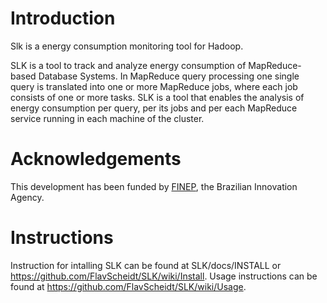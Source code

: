 Introduction
============

Slk is a energy consumption monitoring tool for Hadoop.

SLK is a tool to track and analyze energy consumption of MapReduce-based Database Systems. In MapReduce query processing one single query is translated into one or more MapReduce jobs, where each job consists of one or more tasks. SLK is a tool that enables the analysis of energy consumption per query, per its jobs and per each MapReduce service running in each machine of the cluster.

Acknowledgements
================

This development has been funded by <a href=“http://www.finep.br”>FINEP</a>, the Brazilian Innovation Agency.

Instructions
================

Instruction for intalling SLK can be found at SLK/docs/INSTALL or https://github.com/FlavScheidt/SLK/wiki/Install.
Usage instructions can be found at https://github.com/FlavScheidt/SLK/wiki/Usage.
